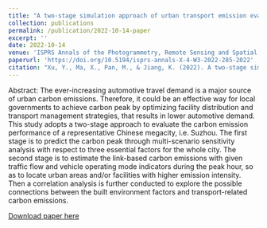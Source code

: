 ```yaml
---
title: "A two-stage simulation approach of urban transport emission evaluation towards carbon peak: A case study in Suzhou, China"
collection: publications
permalink: /publication/2022-10-14-paper
excerpt: ''
date: 2022-10-14
venue: 'ISPRS Annals of the Photogrammetry, Remote Sensing and Spatial Information Sciences'
paperurl: 'https://doi.org/10.5194/isprs-annals-X-4-W3-2022-285-2022'
citation: "Xu, Y., Ma, X., Pan, M., & Jiang, K. (2022). A two-stage simulation approach of urban transport emission evaluation towards carbon peak: A case study in Suzhou, China. ISPRS Annals of the Photogrammetry, Remote Sensing and Spatial Information Sciences, 10, 285-292."
---
```


Abstract: The ever-increasing automotive travel demand is a major source of urban carbon emissions. Therefore, it could be an effective way for local governments to achieve carbon peak by optimizing facility distribution and transport management strategies, that results in lower automotive demand. This study adopts a two-stage approach to evaluate the carbon emission performance of a representative Chinese megacity, i.e. Suzhou. The first stage is to predict the carbon peak through multi-scenario sensitivity analysis with respect to three essential factors for the whole city. The second stage is to estimate the link-based carbon emissions with given traffic flow and vehicle operating mode indicators during the peak hour, so as to locate urban areas and/or facilities with higher emission intensity. Then a correlation analysis is further conducted to explore the possible connections between the built environment factors and transport-related carbon emissions.

[Download paper here](http://sealxuyh.github.io/files/isprs-annals-X-4-W3-2022-285-2022.pdf)
